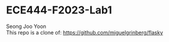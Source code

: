 # ECE444-F2023-Lab1
Seong Joo Yoon <br>
This repo is a clone of: https://github.com/miguelgrinberg/flasky
